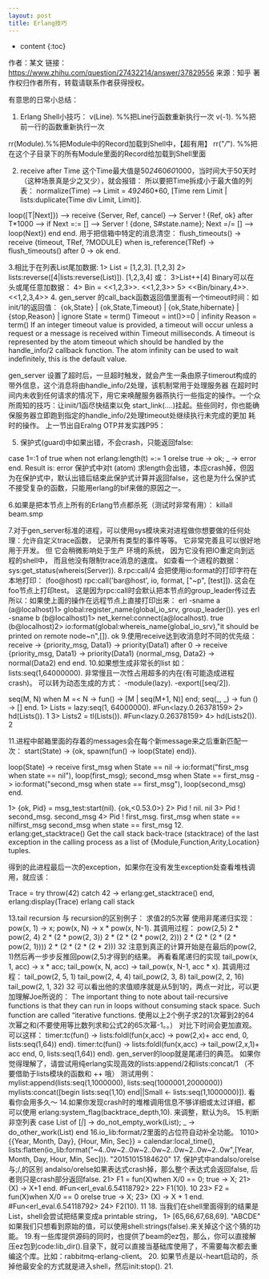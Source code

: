 ```yaml
---
layout: post
title: Erlang技巧
---
```


* content
{:toc}




作者：某文
链接：https://www.zhihu.com/question/27432214/answer/37829556
来源：知乎
著作权归作者所有，转载请联系作者获得授权。

有意思的日常小总结：
1. Erlang Shell小技巧：
v(Line). %%把Line行函数重新执行一次
v(-1). %%把前一行的函数重新执行一次

rr(Module).%%把Module中的Record加载到Shell中，【超有用】
rr("*/*"). %%把在这个子目录下的所有Module里面的Record给加载到Shell里面

2. receive after Time
这个Time最大值是50*24*60*60*1000，当时间大于50天时（这种场景真是少之又少），就会报错：
所以要把Time拆成小于最大值的列表：
 normalize(Time) –>
      Limit = 49*24*60*60,
      [Time rem Limit | lists:duplicate(Time div Limit, Limit)].

loop([T|Next]}) –>
    receive
        {Server, Ref, cancel} –>
          Server ! {Ref, ok}
        after T*1000 –>
          if Next =:= [] –>
              Server ! {done, S#state.name};
              Next =/= [] –>
              loop(Next})
          end    end.
用于把信箱中特定的消息清空：
flush_timeouts() ->
	receive
		{timeout, TRef, ?MODULE} when is_reference(TRef) ->
			flush_timeouts()
	after 0 ->
		ok
	end.

3.相比于在列表List尾加数据:
1> List = [1,2,3].
[1,2,3]
2> lists:reverse([4|lists:reverse(List)]).
[1,2,3,4]
或：
3>List++[4]
Binary可以在头或尾任意加数据：
4> Bin = <<1,2,3>>.
<<1,2,3>>
5> <<Bin/binary,4>>.
<<1,2,3,4>>
4. gen_server 的call_back函数返回值里面有一个timeout时间：如init/1的返回值：
{ok,State} | {ok,State,Timeout} | {ok,State,hibernate}
| {stop,Reason} | ignore
State = term()
Timeout = int()>=0 | infinity
Reason = term()
If an integer timeout value is provided, a timeout will occur unless a request or a message is received within Timeout milliseconds. A timeout is represented by the atom timeout which should be handled by the handle_info/2 callback function. The atom infinity can be used to wait indefinitely, this is the default value.

gen_server 设置了超时后，一旦超时触发，就会产生一条由原子timerout构成的带外信息，这个消息将由handle_info/2处理，该机制常用于处理服务器 在超时时间内未收到任何请求的情况下，用它来唤醒服务器燕执行一些指定的操作。一个众所周知的技巧：让iniit/1函尽快结束以免 start_link(....)挂起。些些同时，你也能确保服务器立即跑到指定的handle_info/2处理timeout处继续执行未完成的更加 耗时的操作。
上一节出自Eralng OTP并发实践P95：

5. 保护式(guard)中如果出错，不会crash，只能返回false:

case 1=:1 of
    true when not erlang:length(t) =:= 1 orelse true ->
          ok;
    _ ->
        error
end.
Result is: error
保护式中对t (atom) 求length会出错，本应crash掉，但因为在保护式中，默认出错后结束此保护式计算并返回false，这也是为什么保护式不接受复杂的函数，只能用erlang的bif来做的原因之一。

6.如果是把本节点上所有的Erlang节点都杀死（测试时非常有用）：
killall beam.smp

7.对于gen_server标准的进程，可以使用sys模块来对进程做你想要做的任何处理：允许自定义trace函数， 记录所有类型的事件等等。 它非常完善且可以很好地用于开发。 但
它会稍微影响处于生产 环境的系统， 因为它没有把IO重定向到远程的shell中， 而且他没有限制trace消息的速度。
如查看一个进程的数据：
sys:get_status(whereis(Server)).
8.rpc:call/4 会把使用io:format的打印字符在本地打印：
(foo@host) rpc:call('bar@host', io, format, ["~p", [test]]).
这会在foo节点上打印test。
这是因为rpc:call时会默认把本节点的group_leader传过去
所以：如果使上面的操作在远程节点上直接打印出来：
erl -sname a
(a@localhost)1> global:register_name(global_io_srv, group_leader()).
yes
erl -sname b
(b@localhost)1> net_kernel:connect(a@localhost).
true
(b@localhost)2> io:format(global:whereis_name(global_io_srv),"it should be printed on remote node~n",[]).
ok
9.使用receive达到收消息时不同的优先级：
receive ->
           {priority_msg, Data1} -> priority(Data1)
        after
           0 ->
             receive
        	{priority_msg, Data1} -> priority(Data1)
                {normal_msg, Data2} -> normal(Data2)
             end
        end.
10.如果想生成非常长的list 如：
lists:seq(1,64000000).
非常慢且一次性占用超多的内在(有可能造成进程crash)。
可以转为动态生成的方式：
-module(lazy).
-export([seq/2]).

seq(M, N) when M =< N ->
    fun() -> [M | seq(M+1, N)] end;
seq(_, _) ->
    fun () -> [] end.
1> Lists = lazy:seq(1, 64000000).
#Fun<lazy.0.26378159>
2> hd(Lists()).
1
3> Lists2 = tl(Lists()).
#Fun<lazy.0.26378159>
4> hd(Lists2()).
2


11.进程中邮箱里面的存着的messages会在每个新message来之后重新匹配一次：
start(State) ->
  {ok, spawn(fun() -> loop(State) end)}.

loop(State) ->
  receive
    first_msg when State == nil ->
      io:format("first_msg when state == nil"),
      loop(first_msg);
    second_msg when State == first_msg ->
      io:format("second_msg when state == first_msg"),
      loop(second_msg)
  end.

1> {ok, Pid} = msg_test:start(nil).
{ok,<0.53.0>}
2> Pid ! nil.
nil
3> Pid ! second_msg.
second_msg
4> Pid ! first_msg.
first_msg when state == nilfirst_msg
second_msg when state == first_msg
12. erlang:get_stacktrace()
Get the call stack back-trace (stacktrace) of the last exception in the calling process as a list of {Module,Function,Arity,Location} tuples.

得到的此进程最后一次的exception，如果你在没有发生exception处查看堆栈调用，就应该：

Trace = try throw(42) catch 42 -> erlang:get_stacktrace() end,
erlang:display(Trace)
erlang call stack

13.tail recursion 与 recursion的区别例子：
求值2的5次幂
使用非尾递归实现：
pow(x, 1) -> x;
pow(x, N) -> x * pow(x, N-1).
其调用过程：
pow(2,5)
2 * pow(2, 4)
2 * (2 * pow(2, 3))
2 * (2 * (2 * pow(2, 2)))
2 * (2 * (2 * (2 * pow(2, 1))))
2 * (2 * (2 * (2 * 2)))
32
注意到真正的计算开始是在最后的pow(2, 1)然后再一步步反推回pow(2,5)才得到的结果。
再看看尾递归的实现
tail_pow(x, 1, acc) -> x * acc;
tail_pow(x, N, acc) -> tail_pow(x, N-1, acc * x).
其调用过程：
tail_pow(2, 5, 1)
tail_pow(2, 4, 4)
tail_pow(2, 3, 8)
tail_pow(2, 2, 16)
tail_pow(2, 1, 32)
32
可以看出他的求值顺序就是从5到1的，两点一对比，可以更加理解Joe所说的：
The important thing to note about tail-recursive functions is that they can run in loops without consuming stack space. Such function are called “iterative functions.
使用以上2个例子求2的1次幂到2的64次幂之和(不要使用等比数列求和公式2的65次幂-1。。）
对比下时间会更加直观。可以这样：
timer:tc(fun() -> lists:foldl(fun(x,acc) -> pow(2,x)+ acc end, 0, lists:seq(1,64)) end).
timer:tc(fun() -> lists:foldl(fun(x,acc) -> tail_pow(2,x,1)+ acc end, 0, lists:seq(1,64)) end).
gen_server的loop就是尾递归的典范。
如果你觉得理解了，请尝试用纯erlang实现高效的lists:append/2和lists:concat/1
（不要借助于lists模块的函数和 ++ 哦）
测试用例：
mylist:append(lists:seq(1,1000000), lists:seq(1000001,2000000))
mylists:concat([begin lists:seq(1,10) end||Small <- lists:seq(1,1000000)]).
看看你会用多久～
14.如果你发现crash时的堆椎调用信息不够详细或太过详细，都可以使用
erlang:system_flag(backtrace_depth,10).
来调整，默认为8。
15.判断非空列表
case List of
    [_|_] -> do_not_empty_work(List);
    _ -> do_other_work(List)
end
16.io_lib:format/2里面的占位符自动补全功能。
1010> \{\{Year, Month, Day}, {Hour, Min, Sec\}\} = calendar:local_time(),
      lists:flatten(io_lib:format("~4..0w~2..0w~2..0w~2..0w~2..0w~2..0w",[Year, Month, Day, Hour, Min, Sec])).
"20151015184620"
17. 保护式中andalso/orelse与;/,的区别
andalso/orelse如果表达式crash掉，那么整个表达式会返回false, 后者则只是crash部分返回false.
21> F1 = fun(X)when X/0 == 0; true -> X;
21> (X) -> X+1 end.
#Fun<erl_eval.6.54118792>
22> F1(10).
10
23> F2 = fun(X)when X/0 == 0 orelse true -> X;
23> (X) -> X + 1 end.
#Fun<erl_eval.6.54118792>
24> F2(10).
11
18. 当我们在shell里面得到的结果是List，shell会尝试把结果变成a printable string，
1> [65,66,67,68,69].
"ABCDE"
如果我们只想看到原始的值，可以使用shell:strings(false).来关掉这个这个猜的功能。
19.有一些库提供源码的同时，也提供了beam的ez包，那么，你可以直接解压ez包到code:lib_dir().目录下，就可以直接当基础库使用了，不需要每次都去重编这个库。比如：rabbitmq-erlang-client。
20. 如果节点是以-heart启动的，杀掉他最安全的方式就是进入shell，然后init:stop().
21.
